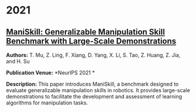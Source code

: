# 2021

## [ManiSkill: Generalizable Manipulation Skill Benchmark with Large-Scale Demonstrations](https://arxiv.org/abs/2107.14483)

**Authors:** T. Mu, Z. Ling, F. Xiang, D. Yang, X. Li, S. Tao, Z. Huang, Z. Jia, and H. Su

**Publication Venue:** *NeurIPS 2021 *

**Description:** This paper introduces ManiSkill, a benchmark designed to evaluate generalizable manipulation skills in robotics. It provides large-scale demonstrations to facilitate the development and assessment of learning algorithms for manipulation tasks.
